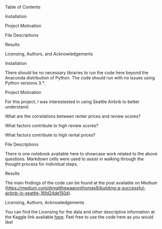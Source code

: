Table of Contents

Installation

Project Motivation

File Descriptions

Results

Licensing, Authors, and Acknowledgements

Installation

There should be no necessary libraries to run the code here beyond the Anaconda distribution of Python. The code should run with no issues using Python versions 3.*.

Project Motivation

For this project, I was interestested in using Seattle Airbnb to better understand:

What are the correlations between renter prices and review scores?

What factors contribute to high review scores?

What factors contribute to high rental prices?

File Descriptions

There is one notebook available here to showcase work related to the above questions. Markdown cells were used to assist in walking through the thought process for individual steps.

Results

The main findings of the code can be found at the post available on Medium (https://medium.com/@matthewaaronthomas9/building-a-successful-airbnb-in-seattle-16fd24de150d).

Licensing, Authors, Acknowledgements

You can find the Licensing for the data and other descriptive information at the Kaggle link available [here](https://www.kaggle.com/datasets/airbnb/seattle/data). Feel free to use the code here as you would like!
